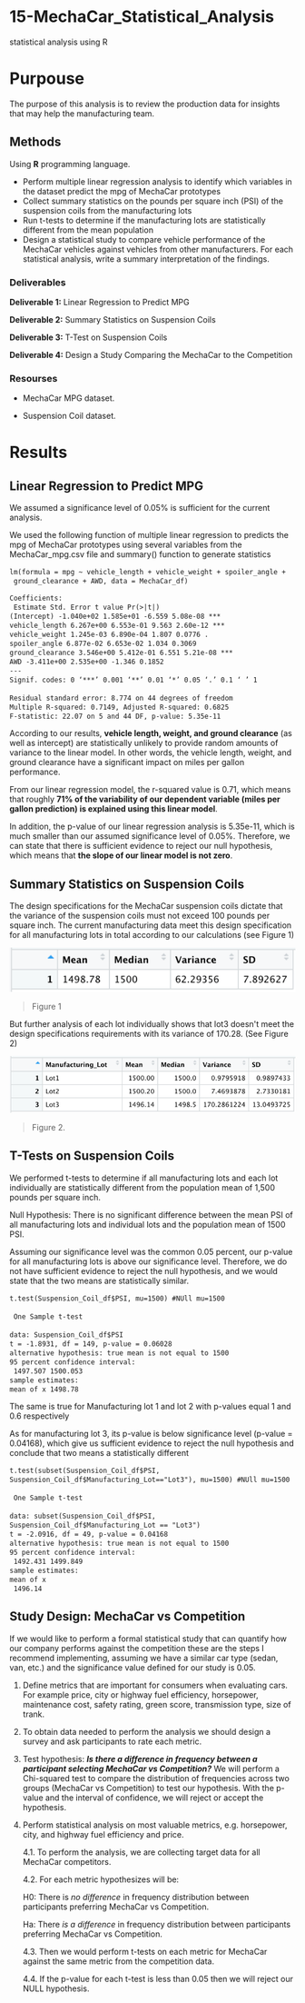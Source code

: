 # 15-MechaCar_Statistical_Analysis
statistical analysis using R

# Purpouse

The purpose of this analysis is to review the production data for insights that may help the manufacturing team.

## Methods 
Using **R** programming language.
- Perform multiple linear regression analysis to identify which variables in the dataset predict the mpg of MechaCar prototypes
- Collect summary statistics on the pounds per square inch (PSI) of the suspension coils from the manufacturing lots
- Run t-tests to determine if the manufacturing lots are statistically different from the mean population
- Design a statistical study to compare vehicle performance of the MechaCar vehicles against vehicles from other manufacturers. For each statistical analysis, write a summary interpretation of the findings.
### Deliverables

__Deliverable 1:__ Linear Regression to Predict MPG

__Deliverable 2:__ Summary Statistics on Suspension Coils

__Deliverable 3:__ T-Test on Suspension Coils

__Deliverable 4:__ Design a Study Comparing the MechaCar to the Competition

### Resourses

- MechaCar MPG dataset.

- Suspension Coil dataset.


# Results

## Linear Regression to Predict MPG


We assumed a significance level of 0.05% is sufficient for the current analysis.

We used the following function of multiple linear regression to predicts the mpg of MechaCar prototypes using several variables from the MechaCar_mpg.csv file and summary() function to generate statistics

```
lm(formula = mpg ~ vehicle_length + vehicle_weight + spoiler_angle + 
 ground_clearance + AWD, data = MechaCar_df)
```
```
Coefficients:
 Estimate Std. Error t value Pr(>|t|) 
(Intercept) -1.040e+02 1.585e+01 -6.559 5.08e-08 ***
vehicle_length 6.267e+00 6.553e-01 9.563 2.60e-12 ***
vehicle_weight 1.245e-03 6.890e-04 1.807 0.0776 . 
spoiler_angle 6.877e-02 6.653e-02 1.034 0.3069 
ground_clearance 3.546e+00 5.412e-01 6.551 5.21e-08 ***
AWD -3.411e+00 2.535e+00 -1.346 0.1852 
---
Signif. codes: 0 ‘***’ 0.001 ‘**’ 0.01 ‘*’ 0.05 ‘.’ 0.1 ‘ ’ 1

Residual standard error: 8.774 on 44 degrees of freedom
Multiple R-squared: 0.7149, Adjusted R-squared: 0.6825 
F-statistic: 22.07 on 5 and 44 DF, p-value: 5.35e-11

```

According to our results, __vehicle length, weight, and ground clearance__ (as well as intercept) are statistically unlikely to provide random amounts of variance to the linear model. In other words, the vehicle length, weight, and ground clearance have a significant impact on miles per gallon performance.

From our linear regression model, the r-squared value is 0.71, which means that roughly __71% of the variability of our dependent variable (miles per gallon prediction) is explained using this linear model__.

In addition, the p-value of our linear regression analysis is 5.35e-11, which is much smaller than our assumed significance level of 0.05%. Therefore, we can state that there is sufficient evidence to reject our null hypothesis, which means that __the slope of our linear model is not zero__.

## Summary Statistics on Suspension Coils

The design specifications for the MechaCar suspension coils dictate that the variance of the suspension coils must not exceed 100 pounds per square inch. The current manufacturing data meet this design specification for all manufacturing lots in total according to our calculations (see Figure 1)

![mean, median, variance, and standard deviation of the suspension coil’s PSI total ](https://github.com/xenia-e/15-MechaCar_Statistical_Analysis/blob/main/Analysis/total_summary.png)
>Figure 1

But further analysis of each lot individually shows that lot3 doesn't meet the design specifications requirements with its variance of 170.28. (See Figure 2)

![mean, median, variance, and standard deviation of the suspension coil’s PSI by lot ](https://github.com/xenia-e/15-MechaCar_Statistical_Analysis/blob/main/Analysis/lot_summary.png)
>Figure 2. 

## T-Tests on Suspension Coils

We performed t-tests to determine if all manufacturing lots and each lot individually are statistically different from the population mean of 1,500 pounds per square inch.

Null Hypothesis: There is no significant difference between the mean PSI of all manufacturing lots and individual lots and the population mean of 1500 PSI.

Assuming our significance level was the common 0.05 percent, our p-value for all manufacturing lots is above our significance level. Therefore, we do not have sufficient evidence to reject the null hypothesis, and we would state that the two means are statistically similar.

```
t.test(Suspension_Coil_df$PSI, mu=1500) #NUll mu=1500

 One Sample t-test

data: Suspension_Coil_df$PSI
t = -1.8931, df = 149, p-value = 0.06028
alternative hypothesis: true mean is not equal to 1500
95 percent confidence interval:
 1497.507 1500.053
sample estimates:
mean of x 1498.78 
```
The same is true for Manufacturing lot 1 and lot 2 with p-values equal 1 and 0.6 respectively

As for manufacturing lot 3, its p-value is below significance level (p-value = 0.04168), which give us sufficient evidence to reject the null hypothesis and conclude that two means a statistically different

```
t.test(subset(Suspension_Coil_df$PSI, Suspension_Coil_df$Manufacturing_Lot=="Lot3"), mu=1500) #NUll mu=1500

 One Sample t-test

data: subset(Suspension_Coil_df$PSI, Suspension_Coil_df$Manufacturing_Lot == "Lot3")
t = -2.0916, df = 49, p-value = 0.04168
alternative hypothesis: true mean is not equal to 1500
95 percent confidence interval:
 1492.431 1499.849
sample estimates:
mean of x 
 1496.14 
```

## Study Design: MechaCar vs Competition

If we would like to perform a formal statistical study that can quantify how our company performs against the competition these are the steps I recommend implementing, assuming we have a similar car type (sedan, van, etc.) and the significance value defined for our study is 0.05.

1. Define metrics that are important for consumers when evaluating cars. For example price, city or highway fuel efficiency, horsepower, maintenance cost, safety rating, green score, transmission type, size of trank. 

2. To obtain data needed to perform the analysis we should design a survey and ask participants to rate each metric.

3. Test hypothesis: _**Is there a difference in frequency between a participant selecting MechaCar vs Competition?**_ We will perform a Chi-squared test to compare the distribution of frequencies across two groups (MechaCar vs Competition) to test our hypothesis. With the p-value and the interval of confidence, we will reject or accept the hypothesis.


4. Perform statistical analysis on most valuable metrics, e.g. horsepower, city, and highway fuel efficiency and price. 

      4.1. To perform the analysis, we are collecting target data for all MechaCar competitors.

      4.2. For each metric hypothesizes will be:

      H0: There is _no difference_ in frequency distribution between participants preferring MechaCar vs Competition.

      Ha: There _is a difference_ in frequency distribution between participants preferring MechaCar vs Competition.

      4.3. Then we would perform t-tests on each metric for MechaCar against the same metric from the competition data.

      4.4. If the p-value for each t-test is less than 0.05 then we will reject our NULL hypothesis.


